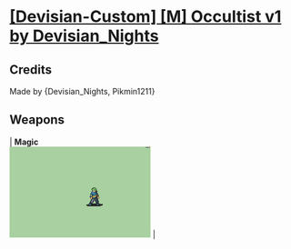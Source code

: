 # [\[Devisian-Custom\] \[M\] Occultist v1 by Devisian_Nights](./)
## Credits

Made by {Devisian_Nights, Pikmin1211}

## Weapons

| <b>Magic</b><br/><img alt="Magic animation" src="./6.%20Magic/Magic.gif"/> |

